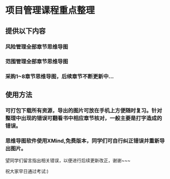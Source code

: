 # 项目管理课程重点整理

## 提供以下内容
### 风险管理全部章节思维导图
### 范围管理全部章节思维导图
### 采购1~8章节思维导图，后续章节不断更新中...

## 使用方法
### 可打包下载所有资源，导出的图片可放在手机上方便随时复习。针对整理中出现的错误可翻看书中相应章节核对，一般主要是打字造成的错误。
### 思维导图软件使用XMind,免费版本，同学们可自行纠正错误并重新导出图片。

望同学们留言指出相关错误，以便进行后续更新改正，谢谢~~~

祝大家早日通过考试:)
